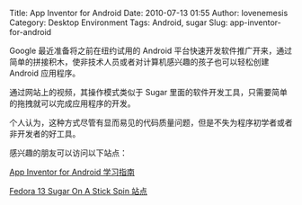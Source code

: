 Title: App Inventor for Android
Date: 2010-07-13 01:55
Author: lovenemesis
Category: Desktop Environment
Tags: Android, sugar
Slug: app-inventor-for-android

Google 最近准备将之前在纽约试用的 Android
平台快速开发软件推广开来，通过简单的拼接积木，使非技术人员或者对计算机感兴趣的孩子也可以轻松创建
Android 应用程序。

通过网站上的视频，其操作模式类似于 Sugar
里面的软件开发工具，只需要简单的拖拽就可以完成应用程序的开发。

个人认为，这种方式尽管有显而易见的代码质量问题，但是不失为程序初学者或者非开发者的好工具。

感兴趣的朋友可以访问以下站点：

[App Inventor for Android
学习指南](http://appinventor.googlelabs.com/learn/)

[Fedora 13 Sugar On A Stick Spin
站点](http://spins.fedoraproject.org/soas/)
